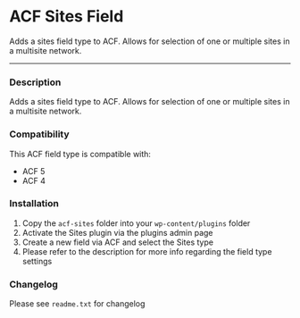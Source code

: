# ACF Sites Field

Adds a sites field type to ACF. Allows for selection of one or multiple sites in a multisite network.

-----------------------

### Description

Adds a sites field type to ACF. Allows for selection of one or multiple sites in a multisite network.

### Compatibility

This ACF field type is compatible with:
* ACF 5
* ACF 4

### Installation

1. Copy the `acf-sites` folder into your `wp-content/plugins` folder
2. Activate the Sites plugin via the plugins admin page
3. Create a new field via ACF and select the Sites type
4. Please refer to the description for more info regarding the field type settings

### Changelog
Please see `readme.txt` for changelog
